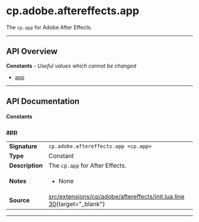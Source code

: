 # cp.adobe.aftereffects.app

The `cp.app` for Adobe After Effects.

---

## API Overview
**Constants** - _Useful values which cannot be changed_
 * [app](#app)


---

## API Documentation

#### Constants


### [app](#app)

|                                             |                                                                                     |
| --------------------------------------------|-------------------------------------------------------------------------------------|
| **Signature**                               | `cp.adobe.aftereffects.app <cp.app>`                                                                    |
| **Type**                                    | Constant                                                                     |
| **Description**                             | The `cp.app` for After Effects.                                                                     |
| **Notes**                                   | <ul><li>None</li></ul> |
| **Source**                                  | [src/extensions/cp/adobe/aftereffects/init.lua line 30](https://github.com/CommandPost/CommandPost/blob/develop/src/extensions/cp/adobe/aftereffects/init.lua#L30){target="_blank"} |

---

